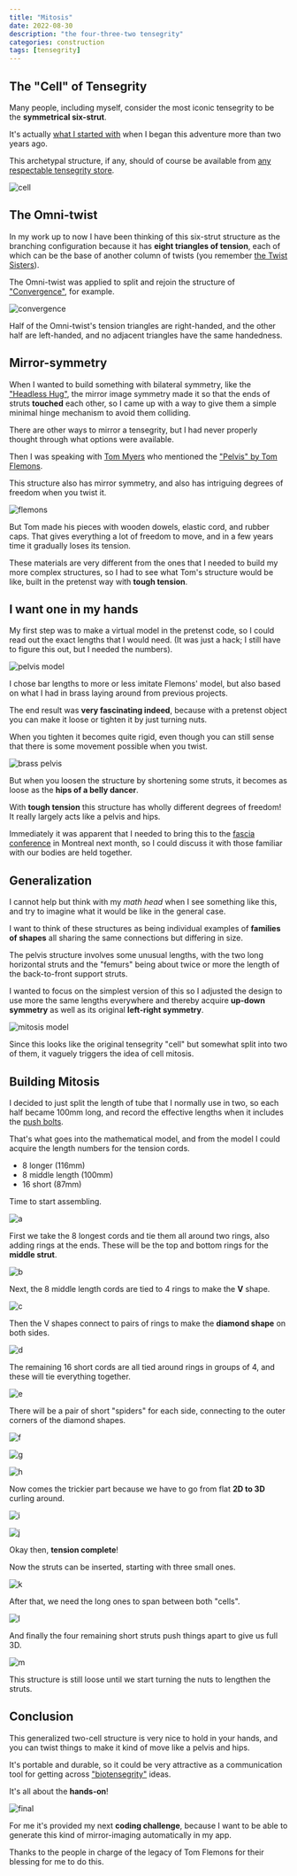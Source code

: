 ```yaml
---
title: "Mitosis"
date: 2022-08-30
description: "the four-three-two tensegrity"
categories: construction
tags: [tensegrity]
---
```


## The "Cell" of Tensegrity

Many people, including myself, consider the most iconic tensegrity to be the **symmetrical six-strut**.

It's actually [what I started with](/construction/2020/06/15/prefab-tension-1) when I began this adventure more than two years ago.

This archetypal structure, if any, should of course be available from [any respectable tensegrity store](https://getpretenst.com/collections/kits/products/symmetrical).

![cell](/images/2022-08/symmetrical.jpg)

## The Omni-twist

In my work up to now I have been thinking of this six-strut structure as the branching configuration
because it has **eight triangles of tension**, each of which can be the base
of another column of twists (you remember [the Twist Sisters](/construction/2020/07/13/twist)).

The Omni-twist was applied to split and rejoin the structure of ["Convergence"](/app/#construction;Convergence), for example.

![convergence](/images/2021-10/conv-0.jpg)

Half of the Omni-twist's tension triangles are right-handed, and the other half are left-handed,
and no adjacent triangles have the same handedness.

## Mirror-symmetry

When I wanted to build something with bilateral symmetry, like the ["Headless Hug"](/construction/2021/12/02/headless-hug),
the mirror image symmetry made it so that the ends of struts **touched** each other, so I came up with a way to
give them a simple minimal hinge mechanism to avoid them colliding.

There are other ways to mirror a tensegrity, but I had never properly thought through what options were available.

Then I was speaking with [Tom Myers](https://www.anatomytrains.com/) 
who mentioned the ["Pelvis" by Tom Flemons](http://intensiondesigns.ca/category/articulated/pelvis/).

This structure also has mirror symmetry, and also has intriguing degrees of freedom when you twist it.

![flemons](/images/2022-08/flemons.jpg)

But Tom made his pieces with wooden dowels, elastic cord, and rubber caps. That gives everything a lot of freedom to move,
and in a few years time it gradually loses its tension.

These materials are very different from the ones that I needed to build my more complex structures, so I had to see
what Tom's structure would be like, built in the pretenst way with **tough tension**.

## I want one in my hands

My first step was to make a virtual model in the pretenst code, so I could read out the exact lengths that I would need.
(It was just a hack; I still have to figure this out, but I needed the numbers).

![pelvis model](/images/2022-08/pelvis-model.jpg)

I chose bar lengths to more or less imitate Flemons' model, but also based on what I had in brass laying around from previous projects.

The end result was **very fascinating indeed**, because with a pretenst object you can make it loose or tighten it
by just turning nuts.

When you tighten it becomes quite rigid, even though you can still sense that there is some movement possible when you twist. 

![brass pelvis](/images/2022-08/brass-pelvis.jpg)

But when you loosen the structure by shortening some struts, it becomes as loose as the **hips of a belly dancer**.

With **tough tension** this structure has wholly different degrees of freedom! It really largely acts like a pelvis and hips.

Immediately it was apparent that I needed to bring this to the [fascia conference](https://fasciaresearchsociety.org/) in Montreal next month,
so I could discuss it with those familiar with our bodies are held together.

## Generalization

I cannot help but think with my _math head_ when I see something like this, and try to imagine what it would be like in the general case.

I want to think of these structures as being individual examples of **families of shapes** all sharing the same connections but differing in size.

The pelvis structure involves some unusual lengths, with the two long horizontal struts and the "femurs" being about twice or more
the length of the back-to-front support struts.

I wanted to focus on the simplest version of this so I adjusted the design to use more the same lengths everywhere
and thereby acquire **up-down symmetry** as well as its original **left-right symmetry**.

![mitosis model](/images/2022-08/mitosis-model.jpg)

Since this looks like the original tensegrity "cell" but somewhat split into two of them, it vaguely triggers the idea of cell mitosis.

## Building Mitosis

I decided to just split the length of tube that I normally use in two, so each half became 100mm long, and record the effective
lengths when it includes the [push bolts](/construction/2022/08/04/push-bolts-for-people).

That's what goes into the mathematical model, and from the model I could acquire the length numbers for the tension cords.

* 8 longer (116mm)
* 8 middle length (100mm)
* 16 short (87mm)

Time to start assembling.

![a](/images/2022-08/mitosis-a.jpg)

First we take the 8 longest cords and tie them all around two rings, also adding rings at the ends. These will be the top and bottom rings for the **middle strut**.

![b](/images/2022-08/mitosis-b.jpg)

Next, the 8 middle length cords are tied to 4 rings to make the **V** shape.

![c](/images/2022-08/mitosis-c.jpg)

Then the V shapes connect to pairs of rings to make the **diamond shape** on both sides.

![d](/images/2022-08/mitosis-d.jpg)

The remaining 16 short cords are all tied around rings in groups of 4, and these will tie everything together.

![e](/images/2022-08/mitosis-e.jpg)

There will be a pair of short "spiders" for each side, connecting to the outer corners of the diamond shapes.

![f](/images/2022-08/mitosis-f.jpg)

![g](/images/2022-08/mitosis-g.jpg)

![h](/images/2022-08/mitosis-h.jpg)

Now comes the trickier part because we have to go from flat **2D to 3D** curling around.

![i](/images/2022-08/mitosis-i.jpg)

![j](/images/2022-08/mitosis-j.jpg)

Okay then, **tension complete**!

Now the struts can be inserted, starting with three small ones.

![k](/images/2022-08/mitosis-k.jpg)

After that, we need the long ones to span between both "cells".

![l](/images/2022-08/mitosis-l.jpg)

And finally the four remaining short struts push things apart to give us full 3D.


![m](/images/2022-08/mitosis-m.jpg)

This structure is still loose until we start turning the nuts to lengthen the struts.

## Conclusion

This generalized two-cell structure is very nice to hold in your hands, and you can twist
things to make it kind of move like a pelvis and hips.

It's portable and durable, so it could be very attractive as a communication
tool for getting across ["biotensegrity"](http://www.biotensegrity.com/) ideas.

It's all about the **hands-on**!

![final](/images/2022-08/mitosis-z.jpg)

For me it's provided my next **coding challenge**, because I want to be able to generate this kind of mirror-imaging
automatically in my app.

Thanks to the people in charge of the legacy of Tom Flemons for their blessing for me to do this.  